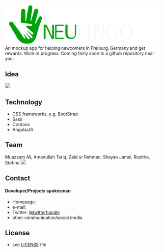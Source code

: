 ![](www/images/neulogo.png) </br>
An mockup app for helping newcomers in Freiburg, Germany and get rewards.
Work in progress. Coming fairly soon to a github repository near you.

## Idea

![](public/screenshot.png)

## Technology
* CSS frameworks, e.g. BootStrap
* Sass
* Cordova
* AngularJS

## Team
Muazzam Ali, Amanullah Tariq, Zaid ur Rehman, Shayan Jamal, Rozitha, Stefine 
![](public/team.jpg)

## Contact
#### Developer/Projects spokesman
* Homepage: 
* e-mail: 
* Twitter: [@twitterhandle](https://twitter.com/twitterhandle "twitterhandle on twitter")
* other communication/social media

## License 
* see [LICENSE](https://github.com/username/sw-name/blob/master/LICENSE.md) file


